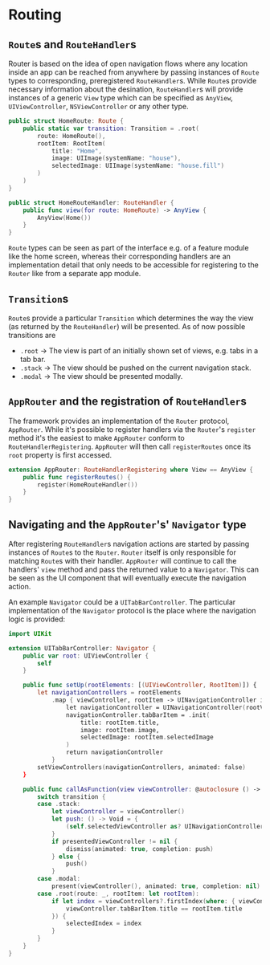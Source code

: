 # Routing

## `Route`s and `RouteHandler`s

Router is based on the idea of open navigation flows where any location inside an app can be reached from anywhere by passing instances of `Route` types to corresponding, preregistered `RouteHandler`s. While `Route`s provide necessary information about the desination, `RouteHandler`s will provide instances of a generic `View` type which can be specified as `AnyView`, `UIViewController`, `NSViewController` or any other type.

```Swift
public struct HomeRoute: Route {
    public static var transition: Transition = .root(
        route: HomeRoute(),
        rootItem: RootItem(
            title: "Home",
            image: UIImage(systemName: "house"),
            selectedImage: UIImage(systemName: "house.fill")
        )
    )
}

public struct HomeRouteHandler: RouteHandler {
    public func view(for route: HomeRoute) -> AnyView {
        AnyView(Home())
    }
}
```
`Route` types can be seen as part of the interface e.g. of a feature module like the home screen, whereas their corresponding handlers are an implementation detail that only needs to be accessible for registering to the `Router` like from a separate app module.

## `Transition`s
`Route`s provide a particular `Transition` which determines the way the view (as returned by the `RouteHandler`) will be presented. As of now possible transitions are
* `.root` -> The view is part of an initially shown set of views, e.g. tabs in a tab bar.
* `.stack` -> The view should be pushed on the current navigation stack.
* `.modal` -> The view should be presented modally.

## `AppRouter` and the registration of `RouteHandler`s
The framework provides an implementation of the `Router` protocol, `AppRouter`. While it's possible to register handlers via the `Router`'s `register` method it's the easiest to make `AppRouter` conform to `RouteHandlerRegistering`. `AppRouter` will then call `registerRoutes` once its `root` property is first accessed.

```Swift
extension AppRouter: RouteHandlerRegistering where View == AnyView {
    public func registerRoutes() {
        register(HomeRouteHandler())
    }
}
```

## Navigating and the `AppRouter`'s' `Navigator` type
After registering `RouteHandler`s navigation actions are started by passing instances of `Route`s to the `Router`. `Router` itself is only responsible for matching `Route`s with their handler. `AppRouter` will continue to call the handlers' `view` method and pass the returned value to a `Navigator`. This can be seen as the UI component that will eventually execute the navigation action.

An example `Navigator` could be a `UITabBarController`. The particular implementation of the `Navigator` protocol is the place where the navigation logic is provided:

```Swift
import UIKit

extension UITabBarController: Navigator {
    public var root: UIViewController {
        self
    }

    public func setUp(rootElements: [(UIViewController, RootItem)]) {
        let navigationControllers = rootElements
            .map { viewController, rootItem -> UINavigationController in
                let navigationController = UINavigationController(rootViewController: viewController)
                navigationController.tabBarItem = .init(
                    title: rootItem.title,
                    image: rootItem.image,
                    selectedImage: rootItem.selectedImage
                )
                return navigationController
            }
        setViewControllers(navigationControllers, animated: false)
    }

    public func callAsFunction(view viewController: @autoclosure () -> UIViewController, transition: Transition) {
        switch transition {
        case .stack:
            let viewController = viewController()
            let push: () -> Void = {
                (self.selectedViewController as? UINavigationController)?.pushViewController(viewController, animated: true)
            }
            if presentedViewController != nil {
                dismiss(animated: true, completion: push)
            } else {
                push()
            }
        case .modal:
            present(viewController(), animated: true, completion: nil)
        case .root(route: _, rootItem: let rootItem):
            if let index = viewControllers?.firstIndex(where: { viewController in
                viewController.tabBarItem.title == rootItem.title
            }) {
                selectedIndex = index
            }
        }
    }
}
```
